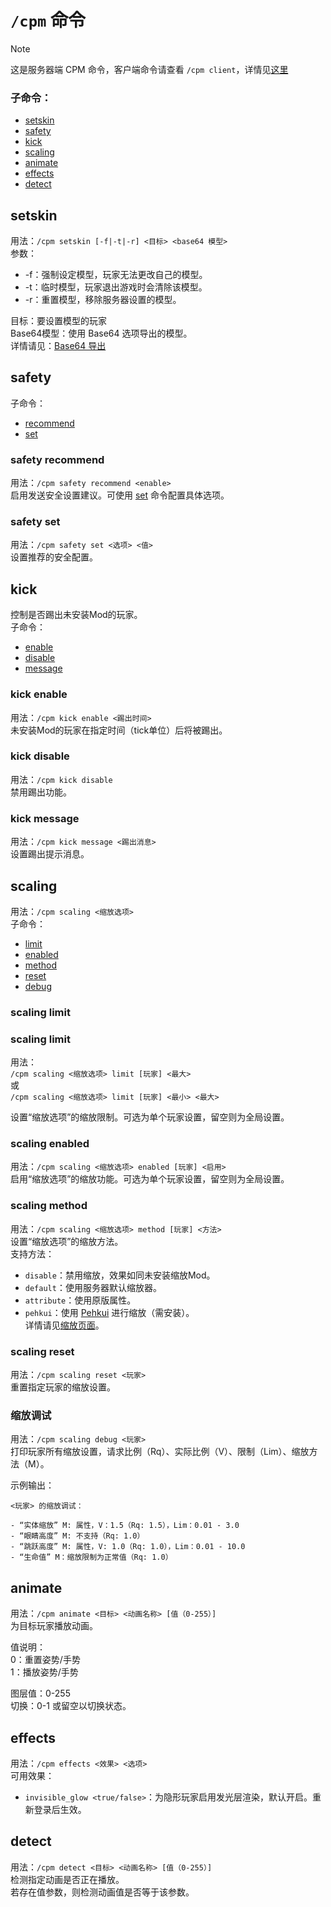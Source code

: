 
<a name="the-cpm-command"/>

# `/cpm` 命令

> [!NOTE]
> 这是服务器端 CPM 命令，客户端命令请查看 `/cpm client`，详情见[这里](https://github.com/tom5454/CustomPlayerModels/wiki/The--cpmclient-command)  


<a name="subcommands"/>

### 子命令：
* [setskin](#setskin)
* [safety](#safety)
* [kick](#kick)
* [scaling](#scaling)
* [animate](#animate)
* [effects](#effects)
* [detect](#detect)


<a name="setskin"/>

## setskin
用法：`/cpm setskin [-f|-t|-r] <目标> <base64 模型>`  
参数：
* -f：强制设定模型，玩家无法更改自己的模型。
* -t：临时模型，玩家退出游戏时会清除该模型。
* -r：重置模型，移除服务器设置的模型。

目标：要设置模型的玩家  
Base64模型：使用 Base64 选项导出的模型。  
详情请见：[Base64 导出](https://github.com/tom5454/CustomPlayerModels/wiki/Exporting#base64)


<a name="safety"/>

## safety
子命令：
* [recommend](#safety-recommend)
* [set](#safety-set)


<a name="safety-recommend"/>

### safety recommend
用法：`/cpm safety recommend <enable>`  
启用发送安全设置建议。可使用 [set](#safety-set) 命令配置具体选项。


<a name="safety-set"/>

### safety set
用法：`/cpm safety set <选项> <值>`  
设置推荐的安全配置。


<a name="kick"/>

## kick
控制是否踢出未安装Mod的玩家。  
子命令：
* [enable](#kick-enable)
* [disable](#kick-disable)
* [message](#kick-message)


<a name="kick-enable"/>

### kick enable
用法：`/cpm kick enable <踢出时间>`  
未安装Mod的玩家在指定时间（tick单位）后将被踢出。


<a name="kick-disable"/>

### kick disable
用法：`/cpm kick disable`  
禁用踢出功能。


<a name="kick-message"/>

### kick message
用法：`/cpm kick message <踢出消息>`  
设置踢出提示消息。


<a name="scaling"/>

## scaling
用法：`/cpm scaling <缩放选项>`  
子命令：
* [limit](#scaling-limit)
* [enabled](#scaling-enabled)
* [method](#scaling-method)
* [reset](#scaling-reset)
* [debug](#scaling-debug)


<a name="scaling-limit"/>

### scaling limit
### scaling limit
用法：  
`/cpm scaling <缩放选项> limit [玩家] <最大>`  
或  
`/cpm scaling <缩放选项> limit [玩家] <最小> <最大>`

设置“缩放选项”的缩放限制。可选为单个玩家设置，留空则为全局设置。


<a name="scaling-enabled"/>

### scaling enabled
用法：`/cpm scaling <缩放选项> enabled [玩家] <启用>`  
启用“缩放选项”的缩放功能。可选为单个玩家设置，留空则为全局设置。


<a name="scaling-method"/>

### scaling method
用法：`/cpm scaling <缩放选项> method [玩家] <方法>`  
设置“缩放选项”的缩放方法。  
支持方法：  
* `disable`：禁用缩放，效果如同未安装缩放Mod。  
* `default`：使用服务器默认缩放器。  
* `attribute`：使用原版属性。  
* `pehkui`：使用 [Pehkui](https://github.com/tom5454/CustomPlayerModels/wiki/Scaling#pehkui) 进行缩放（需安装）。  
详情请见[缩放页面](https://github.com/tom5454/CustomPlayerModels/wiki/Scaling)。


<a name="scaling-reset"/>

### scaling reset
用法：`/cpm scaling reset <玩家>`  
重置指定玩家的缩放设置。


<a name="scaling-debug"/>

### 缩放调试
用法：`/cpm scaling debug <玩家>`  
打印玩家所有缩放设置，请求比例（Rq）、实际比例（V）、限制（Lim）、缩放方法（M）。

示例输出：
``` plaintext
<玩家> 的缩放调试：

- “实体缩放” M: 属性，V：1.5（Rq: 1.5），Lim：0.01 - 3.0
- “眼睛高度” M: 不支持（Rq: 1.0）
- “跳跃高度” M: 属性，V: 1.0（Rq: 1.0），Lim：0.01 - 10.0
- “生命值” M：缩放限制为正常值（Rq: 1.0）
```


<a name="animate"/>

## animate
用法：`/cpm animate <目标> <动画名称> [值（0-255）]`  
为目标玩家播放动画。

值说明：  
0：重置姿势/手势  
1：播放姿势/手势

图层值：0-255  
切换：0-1 或留空以切换状态。


<a name="effects"/>

## effects
用法：`/cpm effects <效果> <选项>`  
可用效果：  
* `invisible_glow <true/false>`：为隐形玩家启用发光层渲染，默认开启。重新登录后生效。  


<a name="detect"/>

## detect
用法：`/cpm detect <目标> <动画名称> [值（0-255）]`  
检测指定动画是否正在播放。  
若存在值参数，则检测动画值是否等于该参数。
